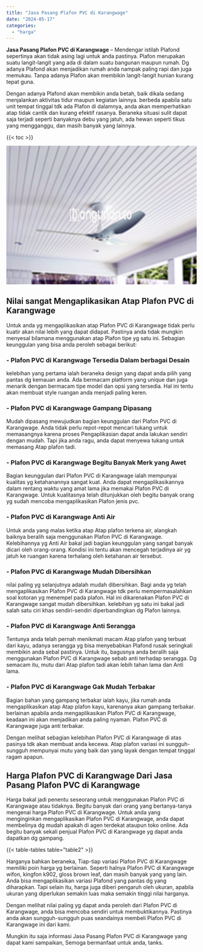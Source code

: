```yaml
---
title: "Jasa Pasang Plafon PVC di Karangwage"
date: "2024-05-17"
categories: 
  - "harga"
---
```


**Jasa Pasang Plafon PVC di Karangwage** – Mendengar istilah Plafond sepertinya akan tidak asing lagi untuk anda pastinya. Plafon merupakan suatu langit-langit yang ada di dalam suatu bangunan maupun rumah. Dg adanya Plafond akan menjadikan rumah anda nampak paling rapi dan juga memukau. Tanpa adanya Plafon akan membikin langit-langit hunian kurang tepat guna.

Dengan adanya Plafond akan membikin anda betah, baik dikala sedang menjalankan aktivitas tidur maupun kegiatan lainnya. berbeda apabila satu unit tempat tinggal tdk ada Plafon di dalamnya, anda akan memperhatikan atap tidak cantik dan kurang efektif rasanya. Beraneka situasi sulit dapat saja terjadi seperti banyaknya debu yang jatuh, ada hewan seperti tikus yang mengganggu, dan masih banyak yang lainnya.

{{< toc >}}

![Jasa Pasang Plafon PVC di Karangwage](/images/flafond-pvc-murah30.png)

## Nilai sangat Mengaplikasikan Atap Plafon PVC di Karangwage

Untuk anda yg mengaplikasikan atap Plafon PVC di Karangwage tidak perlu kuatir akan nilai lebih yang dapat didapat. Pastinya anda tidak mungkin menyesal bilamana menggunakan atap Plafon tipe yg satu ini. Sebagian keunggulan yang bisa anda peroleh sebagai berikut:

### \- Plafon PVC di Karangwage Tersedia Dalam berbagai Desain

kelebihan yang pertama ialah beraneka design yang dapat anda pilih yang pantas dg kemauan anda. Ada bermacam platform yang unique dan juga menarik dengan bermacam tipe model dan opsi yang tersedia. Hal ini tentu akan membuat style ruangan anda menjadi paling keren.

### \- Plafon PVC di Karangwage Gampang Dipasang

Mudah dipasang mewujudkan bagian keunggulan dari Plafon PVC di Karangwage. Anda tidak perlu repot-repot mencari tukang untuk memasangnya karena proses Pengaplikasian dapat anda lakukan sendiri dengan mudah. Tapi jika anda ragu, anda dapat menyewa tukang untuk memasang Atap plafon tadi.

### \- Plafon PVC di Karangwage Begitu Banyak Merk yang Awet

Bagian keunggulan dari Plafon PVC di Karangwage ialah mempunyai kualitas yg ketahanannya sangat kuat. Anda dapat mengaplikasikannya dalam rentang waktu yang amat lama jika memakai Plafon PVC di Karangwage. Untuk kualitasnya telah ditunjukkan oleh begitu banyak orang yg sudah mencoba mengaplikasikan Plafon jenis pvc.

### \- Plafon PVC di Karangwage Anti Air

Untuk anda yang malas ketika atap Atap plafon terkena air, alangkah baiknya beralih saja menggunakan Plafon PVC di Karangwage. Kelebihannya yg Anti Air bakal jadi bagian keunggulan yang sangat banyak dicari oleh orang-orang. Kondisi ini tentu akan mencegah terjadinya air yg jatuh ke ruangan karena terhalang oleh ketahanan air tersebut.

### \- Plafon PVC di Karangwage Mudah Dibersihkan

nilai paling yg selanjutnya adalah mudah dibersihkan. Bagi anda yg telah mengaplikasikan Plafon PVC di Karangwage tdk perlu mempermasalahkan soal kotoran yg menempel pada plafon. Hal ini dikarenakan Plafon PVC di Karangwage sangat mudah dibersihkan. kelebihan yg satu ini bakal jadi salah satu ciri khas sendiri-sendiri diperbandingkan dg Plafon lainnya.

### \- Plafon PVC di Karangwage Anti Serangga

Tentunya anda telah pernah menikmati macam Atap plafon yang terbuat dari kayu, adanya serangga yg bisa menyebabkan Plafond rusak seringkali membikin anda sebal pastinya. Untuk itu, bagusnya anda beralih saja menggunakan Plafon PVC di Karangwage sebab anti terhadap serangga. Dg semacam itu, mutu dari Atap plafon tadi akan lebih tahan lama dan Anti lama.

### \- Plafon PVC di Karangwage Gak Mudah Terbakar

Bagian bahan yang gampang terbakar ialah kayu, jika rumah anda mengaplikasikan atap Atap plafon kayu, karenanya akan gampang terbakar. berlainan apabila anda mengaplikasikan Plafon PVC di Karangwage, keadaan ini akan menjadikan anda paling nyaman. Plafon PVC di Karangwage juga anti terbakar.

Dengan melihat sebagian kelebihan Plafon PVC di Karangwage di atas pasinya tdk akan membuat anda kecewa. Atap plafon variasi ini sungguh-sungguh mempunyai mutu yang baik dan yang layak dengan tempat tinggal ragam apapun.

## Harga Plafon PVC di Karangwage Dari Jasa Pasang Plafon PVC di Karangwage

Harga bakal jadi penentu seseorang untuk menggunakan Plafon PVC di Karangwage atau tidaknya. Begitu banyak dari orang yang bertanya-tanya mengenai harga Plafon PVC di Karangwage. Untuk anda yang menginginkan mengaplikasikan Plafon PVC di Karangwage, anda dapat membelinya dg mudah apakah di agen terdekat ataupun toko online. Ada begitu banyak sekali penjual Plafon PVC di Karangwage yg dapat anda dapatkan dg gampang.

{{< table-tables table="table2" >}}

Harganya bahkan beraneka, Tiap-tiap variasi Plafon PVC di Karangwage memiliki poin harga yg berlainan. Seperti halnya Plafon PVC di Karangwage wifon, kingfon k902, gloss brown leaf, dan masih banyak yang yang lain. Anda bisa mengaplikasikan variasi Plafond yang pantas dg yang diharapkan. Tapi selain itu, harga juga diberi pengaruh oleh ukuran, apabila ukuran yang diperlukan semakin luas maka semakin tinggi nilai harganya.

Dengan melihat nilai paling yg dapat anda peroleh dari Plafon PVC di Karangwage, anda bisa mencoba sendiri untuk membuktikannya. Pastinya anda akan sungguh-sungguh puas seandainya membeli Plafon PVC di Karangwage ini dari kami.

Mungkin itu saja informasi Jasa Pasang Plafon PVC di Karangwage yang dapat kami sampaikan, Semoga bermanfaat untuk anda, tanks.
